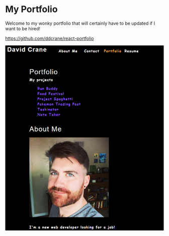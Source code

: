 # My Portfolio

Welcome to my wonky portfolio that will certainly have to be updated if I want to be hired!

https://github.com/ddcrane/react-portfolio

<img src="./src/assets/screenshot.png">